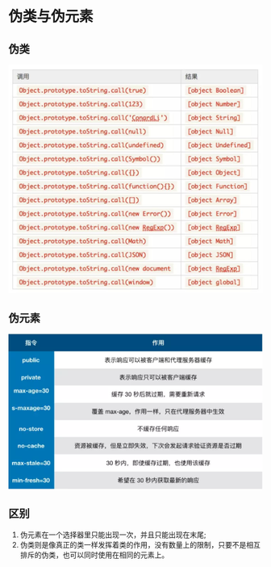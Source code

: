 # 伪类与伪元素

## 伪类

![](../.gitbook/assets/image%20%28156%29.png)

## 伪元素

![](../.gitbook/assets/image%20%2843%29.png)

## 区别

1. 伪元素在一个选择器里只能出现一次，并且只能出现在末尾;
2. 伪类则是像真正的类一样发挥着类的作用，没有数量上的限制，只要不是相互排斥的伪类，也可以同时使用在相同的元素上。

